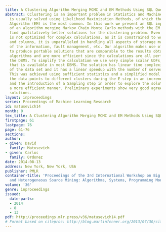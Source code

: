 ```yaml
---
title: A Clustering Algorithm Merging MCMC and EM Methods Using SQL Queries
abstract: CClustering is an important problem in Statistics and Machine Learning that
  is usually solved using Likelihood Maximization Methods, of which the Expectation-Maximization
  Algorithm (EM) is the most common. In this work we present an SQL implementation
  of an algorithm merging Markov Chain Monte Carlo methods with the EM algorithm to
  find qualitatively better solutions for the clustering problem. Even though SQL
  is not optimized for complex calculations, as it is constrained to work on tables
  and columns, it is unparalleled in handling all aspects of storage management, security
  of the information, fault management, etc. Our algorithm makes use of these characteristics
  to produce portable solutions that are comparable to the results obtained by other
  algorithms and are more efficient since the calculations are all performed inside
  the DBMS. To simplify the calculation we use very simple scalar UDFs, of a type
  that is available in most DBMS. The solution has linear time complexity on the size
  of the data set and it has a linear speedup with the number of servers in the cluster.
  This was achieved using sufficient statistics and a simplified model that assigns
  the data-points to different clusters during the E-step in an incremental manner
  and the introduction of a Sampling step in order to explore the solution space in
  a more efficient manner. Preliminary experiments show very good agreement with standard
  solutions.
layout: inproceedings
series: Proceedings of Machine Learning Research
id: matusevich14
month: 0
tex_title: A Clustering Algorithm Merging MCMC and EM Methods Using SQL Queries
firstpage: 61
lastpage: 76
page: 61-76
sections: 
author:
- given: David
  family: Matusevich
- given: Carlos
  family: Ordonez
date: 2014-08-13
address: New York, New York, USA
publisher: PMLR
container-title: 'Proceedings of the 3rd International Workshop on Big Data, Streams
  and Heterogeneous Source Mining: Algorithms, Systems, Programming Models and Applications'
volume: '36'
genre: inproceedings
issued:
  date-parts:
  - 2014
  - 8
  - 13
pdf: http://proceedings.mlr.press/v36/matusevich14.pdf
# Format based on citeproc: http://blog.martinfenner.org/2013/07/30/citeproc-yaml-for-bibliographies/
---
```

